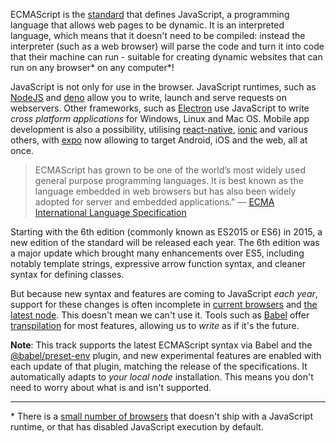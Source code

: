 ECMAScript is the [standard][web-ecma] that defines JavaScript, a programming
language that allows web pages to be dynamic. It is an interpreted language,
which means that it doesn't need to be compiled: instead the
interpreter (such as a web browser) will parse the code and turn it into code that
their machine can run - suitable for creating dynamic websites that can run on
any browser\* on any computer\*!

JavaScript is not only for use in the browser. JavaScript runtimes, such as
[NodeJS][web-nodejs] and [deno][web-deno] allow you to write, launch and
serve requests on webservers. Other frameworks, such as [Electron][web-electron]
use JavaScript to write _cross platform applications_ for Windows, Linux and
Mac OS. Mobile app development is also a possibility, utilising [react-native][web-react-native],
[ionic][web-ionic] and various others, with [expo][web-expo] now allowing to
target Android, iOS and the web, all at once.

> ECMAScript has grown to be one of the world’s most widely used general purpose
> programming languages. It is best known as the language embedded in web
> browsers but has also been widely adopted for server and embedded
> applications."
> — [ECMA International Language Specification][web-ecma-2019]

Starting with the 6th edition (commonly known as ES2015 or ES6) in 2015, a new
edition of the standard will be released each year. The 6th edition was a major
update which brought many enhancements over ES5, including notably template
strings, expressive arrow function syntax, and cleaner syntax for defining
classes.

But because new syntax and features are coming to JavaScript _each year_,
support for these changes is often incomplete in [current browsers][web-compat-browsers]
and [the latest node][web-compat-node]. This doesn't mean we can't use it. Tools
such as [Babel][web-babel] offer [transpilation][wiki-transpilation] for most
features, allowing us to _write_ as if it's the future.

**Note**: This track supports the latest ECMAScript syntax via Babel and the
[@babel/preset-env][web-babel-preset-env] plugin, and new experimental features
are enabled with each update of that plugin, matching the release of the
specifications. It automatically adapts to _your local node_ installation. This
means you don't need to worry about what is and isn't supported.

---

\* There is a [small number of browsers][wiki-javascript-support] that doesn't
ship with a JavaScript runtime, or that has disabled JavaScript execution by
default.

[wiki-javascript-support]: https://en.wikipedia.org/wiki/Comparison_of_web_browsers#JavaScript_support
[wiki-transpilation]: https://en.wikipedia.org/wiki/Source-to-source_compiler
[web-ecma]: https://www.ecma-international.org/publications/standards/Standard.htm
[web-ecma-2019]: (http://www.ecma-international.org/ecma-262/6.0/index.html#sec-ecmascript-overview)
[web-nodejs]: https://nodejs.org/en/
[web-deno]: https://deno.land/
[web-electron]: https://electronjs.org/
[web-react-native]: https://facebook.github.io/react-native/
[web-expo]: https://expo.io/
[web-ionic]: https://ionicframework.com/
[web-compat-browsers]: https://kangax.github.io/compat-table/esnext/
[web-compat-node]: https://node.green/#ESNEXT
[web-babel]: https://babeljs.io/
[web-babel-preset-env]: https://babeljs.io/docs/plugins/preset-env/
